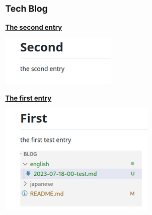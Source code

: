 # Tech Blog

## [The second entry](entries/2023-07-18-01-en-second.md)

![image](https://raw.githubusercontent.com/ken-okabe/web-images1/main/img_1689631468871.png)

## [The first entry](entries/2023-07-18-00-en-first.md)

![image](https://raw.githubusercontent.com/ken-okabe/web-images1/main/img_1689631446657.png)
